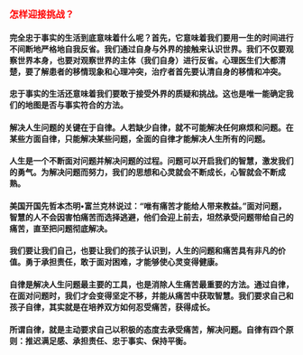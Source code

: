 ### <font color="red">怎样迎接挑战？</font>

#### 完全忠于事实的生活到底意味着什么呢？首先，它意味着我们要用一生的时间进行不间断地严格地自我反省。我们通过自身与外界的接触来认识世界。我们不仅要观察世界本身，也要对观察世界的主体（我们自身）进行反省。心理医生们大都清楚，要了解患者的移情现象和心理冲突，治疗者首先要认清自身的移情和冲突。
#### 忠于事实的生活还意味着我们要敢于接受外界的质疑和挑战。这也是唯一能确定我们的地图是否与事实符合的方法。

#### 解决人生问题的关键在于自律。人若缺少自律，就不可能解决任何麻烦和问题。在某些方面自律，只能解决某些问题，全面的自律才能解决人生所有的问题。
#### 人生是一个不断面对问题并解决问题的过程。问题可以开启我们的智慧，激发我们的勇气。为解决问题而努力，我们的思想和心灵就会不断成长，心智就会不断成熟。
#### 美国开国先哲本杰明•富兰克林说过：“唯有痛苦才能给人带来教益。”面对问题，智慧的人不会因害怕痛苦而选择逃避，他们会迎上前去，坦然承受问题带给自己的痛苦，直至把问题彻底解决。
#### 我们要让我们自己，也要让我们的孩子认识到，人生的问题和痛苦具有非凡的价值。勇于承担责任，敢于面对困难，才能够使心灵变得健康。
#### 自律是解决人生问题最主要的工具，也是消除人生痛苦最重要的方法。通过自律，在面对问题时，我们才会变得坚定不移，并能从痛苦中获取智慧。我们要求自己和孩子自律，其实就是在培养双方如何忍受痛苦，获得成长。
#### 所谓自律，就是主动要求自己以积极的态度去承受痛苦，解决问题。自律有四个原则：推迟满足感、承担责任、忠于事实、保持平衡。
